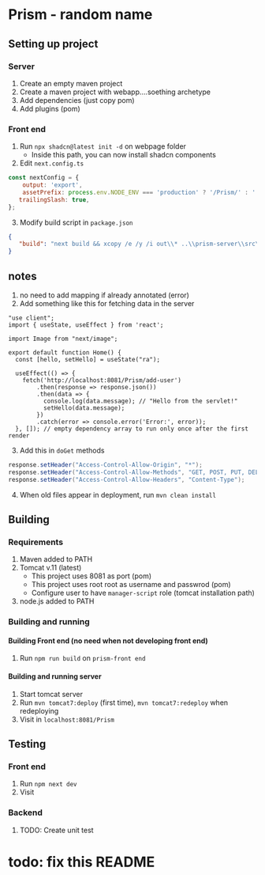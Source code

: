 # Prism - random name

## Setting up project

### Server
1. Create an empty maven project
2. Create a maven project with webapp....soething archetype
2. Add dependencies (just copy pom)
3. Add plugins (pom)

### Front end
1. Run `npx shadcn@latest init -d` on webpage folder
   - Inside this path, you can now install shadcn components
2. Edit `next.config.ts`
```js
const nextConfig = {
    output: 'export',
    assetPrefix: process.env.NODE_ENV === 'production' ? '/Prism/' : '' // for _next error
   trailingSlash: true,
};
```
3. Modify build script in `package.json`
```json
{
   "build": "next build && xcopy /e /y /i out\\* ..\\prism-server\\src\\main\\webapp\\"
}
```


## notes
1. no need to add mapping if already annotated (error)
2. Add something like this for fetching data in the server
```tsx
"use client";
import { useState, useEffect } from 'react';

import Image from "next/image";

export default function Home() {
  const [hello, setHello] = useState("ra");

  useEffect(() => {
    fetch('http://localhost:8081/Prism/add-user')
        .then(response => response.json())
        .then(data => {
          console.log(data.message); // "Hello from the servlet!"
          setHello(data.message);
        })
        .catch(error => console.error('Error:', error));
  }, []); // empty dependency array to run only once after the first render
```
3. Add this in `doGet` methods
```java
response.setHeader("Access-Control-Allow-Origin", "*");
response.setHeader("Access-Control-Allow-Methods", "GET, POST, PUT, DELETE");
response.setHeader("Access-Control-Allow-Headers", "Content-Type");
```
4. When old files appear in deployment, run `mvn clean install`

## Building

### Requirements
1. Maven added to PATH
2. Tomcat v.11 (latest)
    - This project uses 8081 as port (pom)
    - This project uses root root as username and passwrod (pom)
    - Configure user to have `manager-script` role (tomcat installation path)
3. node.js added to PATH

### Building and running

#### Building Front end (no need when not developing front end)
1. Run `npm run build` on `prism-front end`

#### Building and running server
1. Start tomcat server
2. Run `mvn tomcat7:deploy` (first time), `mvn tomcat7:redeploy` when redeploying
3. Visit in `localhost:8081/Prism`

## Testing

### Front end
1. Run `npm next dev`
2. Visit 

### Backend
1. TODO: Create unit test

# todo: fix this README
